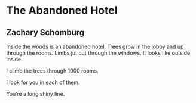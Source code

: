 # The Abandoned Hotel
## Zachary Schomburg
Inside the woods is an abandoned hotel.
Trees grow in the lobby
and up through the rooms.
Limbs jut out through the windows.
It looks like outside
inside.

I climb the trees
through 1000 rooms.

I look for you
in each of them.

You’re a long shiny line.